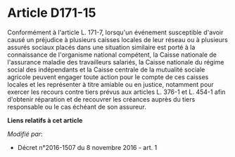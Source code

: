 # Article D171-15

Conformément à l'article L. 171-7, lorsqu'un événement susceptible d'avoir causé un préjudice à plusieurs caisses locales de
leur réseau ou à plusieurs assurés sociaux placés dans une situation similaire est porté à la connaissance de l'organisme
national compétent, la Caisse nationale de l'assurance maladie des travailleurs salariés, la Caisse nationale du régime
social des indépendants et la Caisse centrale de la mutualité sociale agricole peuvent engager toute action pour le compte de
ces caisses locales et les représenter à titre amiable ou en justice, notamment pour exercer les recours contre tiers prévus
aux articles L. 376-1 et L. 454-1 afin d'obtenir réparation et de recouvrer les créances auprès du tiers responsable ou le
cas échéant de son assureur.

**Liens relatifs à cet article**

_Modifié par_:

  - Décret n°2016-1507 du 8 novembre 2016 - art. 1
